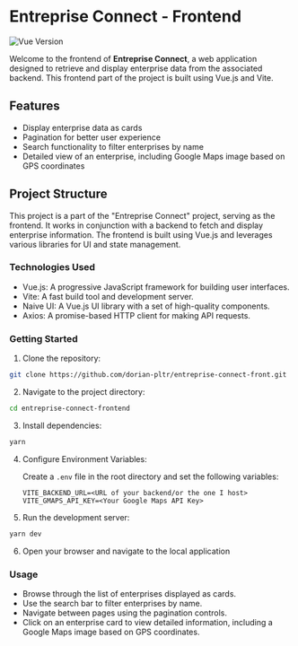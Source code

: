 # Entreprise Connect - Frontend

![Vue Version](https://img.shields.io/badge/Vue-3.0.0-brightgreen.svg)

Welcome to the frontend of **Entreprise Connect**, a web application designed to retrieve and display enterprise data from the associated backend. This frontend part of the project is built using Vue.js and Vite.

## Features

- Display enterprise data as cards
- Pagination for better user experience
- Search functionality to filter enterprises by name
- Detailed view of an enterprise, including Google Maps image based on GPS coordinates

## Project Structure

This project is a part of the "Entreprise Connect" project, serving as the frontend. It works in conjunction with a backend to fetch and display enterprise information. The frontend is built using Vue.js and leverages various libraries for UI and state management.

### Technologies Used

- Vue.js: A progressive JavaScript framework for building user interfaces.
- Vite: A fast build tool and development server.
- Naive UI: A Vue.js UI library with a set of high-quality components.
- Axios: A promise-based HTTP client for making API requests.

### Getting Started

1. Clone the repository:

```bash
git clone https://github.com/dorian-pltr/entreprise-connect-front.git
```

2. Navigate to the project directory:

```bash
cd entreprise-connect-frontend
```

3. Install dependencies:

```bash
yarn
```

4. Configure Environment Variables:

   Create a `.env` file in the root directory and set the following variables:

   ```env
   VITE_BACKEND_URL=<URL of your backend/or the one I host>
   VITE_GMAPS_API_KEY=<Your Google Maps API Key>
   ```

5. Run the development server:

```bash
yarn dev
```

6. Open your browser and navigate to the local application

### Usage

- Browse through the list of enterprises displayed as cards.
- Use the search bar to filter enterprises by name.
- Navigate between pages using the pagination controls.
- Click on an enterprise card to view detailed information, including a Google Maps image based on GPS coordinates.